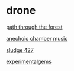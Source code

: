 # drone

[path through the forest](http://path_through_the_forest.stream.laut.fm/path_through_the_forest)

[anechoic chamber music](http://anechoic_chamber_music.stream.laut.fm/anechoic_chamber_music)

[sludge 427](http://sludge-427.stream.laut.fm/sludge-427)

[experimentalgems](http://experimentalgems.stream.laut.fm/experimentalgems)

